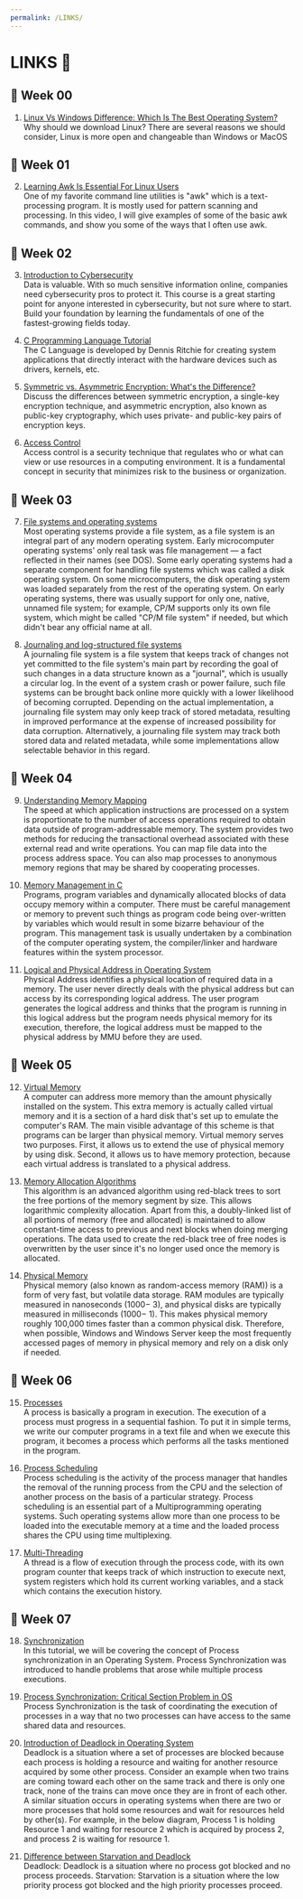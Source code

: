 ```yaml
---
permalink: /LINKS/
---
```


# LINKS 🔗

## 🦖  Week 00

1. [Linux Vs Windows Difference: Which Is The Best Operating System?](https://www.softwaretestinghelp.com/linux-vs-windows/)<br>
Why should we download Linux? There are several reasons we should consider, Linux is more open and changeable than Windows or MacOS

## 🦎  Week 01

2. [Learning Awk Is Essential For Linux Users](https://www.youtube.com/watch?v=9YOZmI-zWok)<br>
One of my favorite command line utilities is "awk" which is a text-processing program.  It is mostly used for pattern scanning and processing.  In this video, I will give examples of some of the basic awk commands, and show you some of the ways that I often use awk.

## 🐒  Week 02

3. [Introduction to Cybersecurity](https://www.codecademy.com/learn/introduction-to-cybersecurity)<br>
Data is valuable. With so much sensitive information online, companies need cybersecurity pros to protect it. This course is a great starting point for anyone interested in cybersecurity, but not sure where to start. Build your foundation by learning the fundamentals of one of the fastest-growing fields today.

4. [C Programming Language Tutorial](https://www.javatpoint.com/c-programming-language-tutorial)<br>
The C Language is developed by Dennis Ritchie for creating system applications that directly interact with the hardware devices such as drivers, kernels, etc.

5. [Symmetric vs. Asymmetric Encryption: What's the Difference?](https://www.trentonsystems.com/blog/symmetric-vs-asymmetric-encryption)<br>
Discuss the differences between symmetric encryption, a single-key encryption technique, and asymmetric encryption, also known as public-key cryptography, which uses private- and public-key pairs of encryption keys.

6. [Access Control](https://searchsecurity.techtarget.com/definition/access-control)<br>
Access control is a security technique that regulates who or what can view or use resources in a computing environment. It is a fundamental concept in security that minimizes risk to the business or organization.

## 🐣  Week 03

7. [File systems and operating systems](https://microsoft.fandom.com/wiki/File_system)<br>
Most operating systems provide a file system, as a file system is an integral part of any modern operating system. Early microcomputer operating systems' only real task was file management — a fact reflected in their names (see DOS). Some early operating systems had a separate component for handling file systems which was called a disk operating system. On some microcomputers, the disk operating system was loaded separately from the rest of the operating system. On early operating systems, there was usually support for only one, native, unnamed file system; for example, CP/M supports only its own file system, which might be called "CP/M file system" if needed, but which didn't bear any official name at all.

8. [Journaling and log-structured file systems](https://www.cs.cornell.edu/courses/cs4410/2020fa/schedule/slides/LFS.pdf)<br>
A journaling file system is a file system that keeps track of changes not yet committed to the file system's main part by recording the goal of such changes in a data structure known as a "journal", which is usually a circular log. In the event of a system crash or power failure, such file systems can be brought back online more quickly with a lower likelihood of becoming corrupted. Depending on the actual implementation, a journaling file system may only keep track of stored metadata, resulting in improved performance at the expense of increased possibility for data corruption. Alternatively, a journaling file system may track both stored data and related metadata, while some implementations allow selectable behavior in this regard.

## 🦀  Week 04

9. [Understanding Memory Mapping](https://www.ibm.com/docs/en/aix/7.1?topic=memory-understanding-mapping)<br>
The speed at which application instructions are processed on a system is proportionate to the number of access operations required to obtain data outside of program-addressable memory. The system provides two methods for reducing the transactional overhead associated with these external read and write operations. You can map file data into the process address space. You can also map processes to anonymous memory regions that may be shared by cooperating processes.

10. [Memory Management in C](https://eleceng.dit.ie/frank/IntroToC/Memory.html)<br>
Programs, program variables and dynamically allocated blocks of data occupy memory within
a computer.  There must be careful management or memory to prevent such things as program
code being over-written by variables which would result in some bizarre behaviour of the program.
This management task is usually undertaken by a combination of the computer operating system, the
compiler/linker and hardware features within the system processor.

11. [Logical and Physical Address in Operating System](https://www.geeksforgeeks.org/logical-and-physical-address-in-operating-system/)<br>
Physical Address identifies a physical location of required data in a memory. The user never directly deals with the physical address but can access by its corresponding logical address. The user program generates the logical address and thinks that the program is running in this logical address but the program needs physical memory for its execution, therefore, the logical address must be mapped to the physical address by MMU before they are used.

## 🐢  Week 05

12. [Virtual Memory](https://www.tutorialspoint.com/operating_system/os_virtual_memory.htm)<br>
A computer can address more memory than the amount physically installed on the system. This extra memory is actually called virtual memory and it is a section of a hard disk that's set up to emulate the computer's RAM. The main visible advantage of this scheme is that programs can be larger than physical memory. Virtual memory serves two purposes. First, it allows us to extend the use of physical memory by using disk. Second, it allows us to have memory protection, because each virtual address is translated to a physical address.

13. [Memory Allocation Algorithms](https://valelab4.ucsf.edu/svn/3rdpartypublic/boost/doc/html/interprocess/memory_algorithms.html)<br>
This algorithm is an advanced algorithm using red-black trees to sort the free portions of the memory segment by size. This allows logarithmic complexity allocation. Apart from this, a doubly-linked list of all portions of memory (free and allocated) is maintained to allow constant-time access to previous and next blocks when doing merging operations. The data used to create the red-black tree of free nodes is overwritten by the user since it's no longer used once the memory is allocated.

14. [Physical Memory](https://www.sciencedirect.com/topics/computer-science/physical-memory)<br>
Physical memory (also known as random-access memory (RAM)) is a form of very fast, but volatile data storage. RAM modules are typically measured in nanoseconds (1000− 3), and physical disks are typically measured in milliseconds (1000− 1). This makes physical memory roughly 100,000 times faster than a common physical disk. Therefore, when possible, Windows and Windows Server keep the most frequently accessed pages of memory in physical memory and rely on a disk only if needed.

## 🐍  Week 06

15. [Processes](https://www.tutorialspoint.com/operating_system/os_processes.htm)<br>
A process is basically a program in execution. The execution of a process must progress in a sequential fashion. To put it in simple terms, we write our computer programs in a text file and when we execute this program, it becomes a process which performs all the tasks mentioned in the program.

16. [Process Scheduling](https://www.tutorialspoint.com/operating_system/os_process_scheduling.htm)<br>
Process scheduling is the activity of the process manager that handles the removal of the running process from the CPU and the selection of another process on the basis of a particular strategy. Process scheduling is an essential part of a Multiprogramming operating systems. Such operating systems allow more than one process to be loaded into the executable memory at a time and the loaded process shares the CPU using time multiplexing.

17. [Multi-Threading](https://www.tutorialspoint.com/operating_system/os_multi_threading.htm)<br>
A thread is a flow of execution through the process code, with its own program counter that keeps track of which instruction to execute next, system registers which hold its current working variables, and a stack which contains the execution history.

## 🐹  Week 07

18. [Synchronization](https://www.studytonight.com/operating-system/process-synchronization)<br>
In this tutorial, we will be covering the concept of Process synchronization in an Operating System. Process Synchronization was introduced to handle problems that arose while multiple process executions.

19. [Process Synchronization: Critical Section Problem in OS](https://www.guru99.com/process-synchronization.html)<br>
Process Synchronization is the task of coordinating the execution of processes in a way that no two processes can have access to the same shared data and resources.

20. [Introduction of Deadlock in Operating System](https://www.geeksforgeeks.org/introduction-of-deadlock-in-operating-system/)<br>
Deadlock is a situation where a set of processes are blocked because each process is holding a resource and waiting for another resource acquired by some other process. 
Consider an example when two trains are coming toward each other on the same track and there is only one track, none of the trains can move once they are in front of each other. A similar situation occurs in operating systems when there are two or more processes that hold some resources and wait for resources held by other(s). For example, in the below diagram, Process 1 is holding Resource 1 and waiting for resource 2 which is acquired by process 2, and process 2 is waiting for resource 1.

21. [Difference between Starvation and Deadlock](https://www.javatpoint.com/os-deadlocks-introduction)<br>
Deadlock: Deadlock is a situation where no process got blocked and no process proceeds.
Starvation: Starvation is a situation where the low priority process got blocked and the high priority processes proceed.
